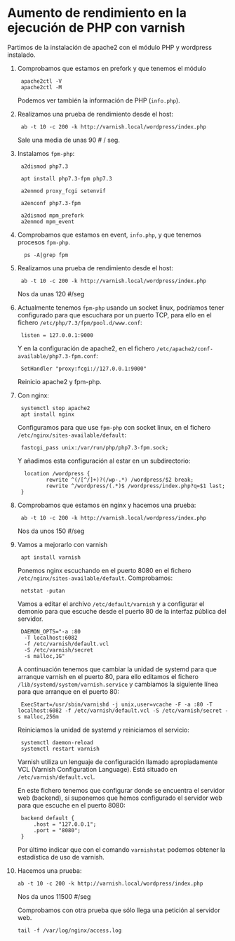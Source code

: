 # Aumento de rendimiento en la ejecución de PHP con varnish

Partimos de la instalación de apache2 con el módulo PHP y wordpress instalado.

1. Comprobamos que estamos en prefork y que tenemos el módulo

        apache2ctl -V
        apache2ctl -M

    Podemos ver también la información de PHP (`info.php`).

2. Realizamos una prueba de rendimiento desde el host:

        ab -t 10 -c 200 -k http://varnish.local/wordpress/index.php

    Sale una media de unas 90 # / seg.

3. Instalamos `fpm-php`:

        a2dismod php7.3

        apt install php7.3-fpm php7.3

        a2enmod proxy_fcgi setenvif

        a2enconf php7.3-fpm

        a2dismod mpm_prefork 
        a2enmod mpm_event

4. Comprobamos que estamos en event, `info.php`, y que tenemos procesos `fpm-php`.

         ps -A|grep fpm

5. Realizamos una prueba de rendimiento desde el host:

        ab -t 10 -c 200 -k http://varnish.local/wordpress/index.php

    Nos da unas 120 #/seg

6. Actualmente tenemos `fpm-php` usando un socket linux, podríamos tener configurado para que escuchara por un puerto TCP, para ello en el fichero `/etc/php/7.3/fpm/pool.d/www.conf`:

        listen = 127.0.0.1:9000

    Y en la configuración de apache2, en el fichero `/etc/apache2/conf-available/php7.3-fpm.conf`:

        SetHandler "proxy:fcgi://127.0.0.1:9000"

    Reinicio apache2 y fpm-php. 

7. Con nginx:

        systemctl stop apache2
        apt install nginx

    Configuramos para que use `fpm-php` con socket linux, en el fichero `/etc/nginx/sites-available/default`:

        fastcgi_pass unix:/var/run/php/php7.3-fpm.sock;

    Y añadimos esta configuración al estar en un subdirectorio:

         location /wordpress {
                rewrite ^(/[^/]+)?(/wp-.*) /wordpress/$2 break;
                rewrite ^/wordpress/(.*)$ /wordpress/index.php?q=$1 last;
        }
8. Comprobamos que estamos en nginx y hacemos una prueba:

        ab -t 10 -c 200 -k http://varnish.local/wordpress/index.php

    Nos da unos 150 #/seg

9. Vamos a mejorarlo con varnish

        apt install varnish

    Ponemos nginx escuchando en el puerto 8080 en el fichero `/etc/nginx/sites-available/default`. Comprobamos:

        netstat -putan

    Vamos a editar el archivo `/etc/default/varnish` y a configurar el demonio para que escuche desde el puerto 80 de la interfaz pública del servidor.

        DAEMON_OPTS="-a :80 
         -T localhost:6082 
         -f /etc/varnish/default.vcl 
         -S /etc/varnish/secret 
         -s malloc,1G"
        
    A continuación tenemos que cambiar la unidad de systemd para que arranque varnish en el puerto 80, para ello editamos el fichero `/lib/systemd/system/varnish.service` y cambiamos la siguiente línea para que arranque en el puerto 80:

        ExecStart=/usr/sbin/varnishd -j unix,user=vcache -F -a :80 -T localhost:6082 -f /etc/varnish/default.vcl -S /etc/varnish/secret -s malloc,256m

    Reiniciamos la unidad de systemd y reiniciamos el servicio:

        systemctl daemon-reload
        systemctl restart varnish

    Varnish utiliza un lenguaje de configuración llamado apropiadamente VCL (Varnish Configuration Language). Está situado en `/etc/varnish/default.vcl`. 

    En este fichero tenemos que configurar donde se encuentra el servidor web (backend), si suponemos que hemos configurado el servidor web para que escuche en el puerto 8080:

        backend default {
            .host = "127.0.0.1";
            .port = "8080";
        }

    Por último indicar que con el comando `varnishstat` podemos obtener la estadística de uso de varnish.

10. Hacemos una prueba:

        ab -t 10 -c 200 -k http://varnish.local/wordpress/index.php

    Nos da unos 11500 #/seg

    Comprobamos con otra prueba que sólo llega una petición al servidor web.

        tail -f /var/log/nginx/access.log